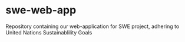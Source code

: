 # swe-web-app
Repository containing our web-application for SWE project, adhering to United Nations Sustainablility Goals

